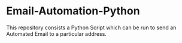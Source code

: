 # Email-Automation-Python
This repository consists a Python Script which can be run to send an Automated Email to a particular address.
